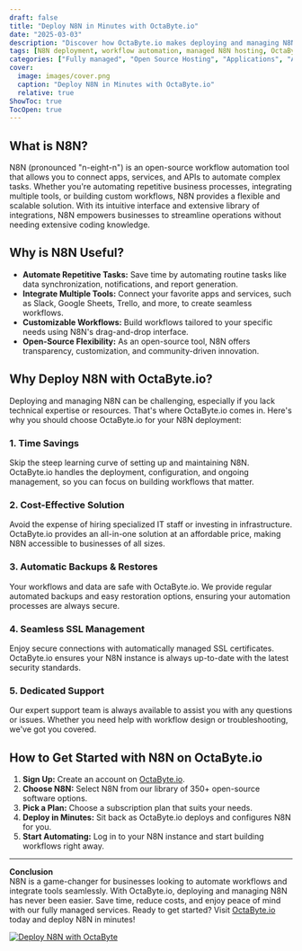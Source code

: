 ```yaml
---
draft: false
title: "Deploy N8N in Minutes with OctaByte.io"
date: "2025-03-03"
description: "Discover how OctaByte.io makes deploying and managing N8N—a powerful workflow automation tool—effortless. Save time, reduce costs, and enjoy seamless automation with our fully managed services."
tags: [N8N deployment, workflow automation, managed N8N hosting, OctaByte, open-source automation, no-code automation, managed IT services, N8N hosting, automated workflows, OctaByte N8N]
categories: ["Fully managed", "Open Source Hosting", "Applications", "Automation", "N8N"]
cover:
  image: images/cover.png
  caption: "Deploy N8N in Minutes with OctaByte.io"
  relative: true
ShowToc: true
TocOpen: true
---
```



## What is N8N?

N8N (pronounced "n-eight-n") is an open-source workflow automation tool that allows you to connect apps, services, and APIs to automate complex tasks. Whether you're automating repetitive business processes, integrating multiple tools, or building custom workflows, N8N provides a flexible and scalable solution. With its intuitive interface and extensive library of integrations, N8N empowers businesses to streamline operations without needing extensive coding knowledge.

## Why is N8N Useful?

- **Automate Repetitive Tasks:** Save time by automating routine tasks like data synchronization, notifications, and report generation.  
- **Integrate Multiple Tools:** Connect your favorite apps and services, such as Slack, Google Sheets, Trello, and more, to create seamless workflows.  
- **Customizable Workflows:** Build workflows tailored to your specific needs using N8N's drag-and-drop interface.  
- **Open-Source Flexibility:** As an open-source tool, N8N offers transparency, customization, and community-driven innovation.  

## Why Deploy N8N with OctaByte.io?

Deploying and managing N8N can be challenging, especially if you lack technical expertise or resources. That's where OctaByte.io comes in. Here's why you should choose OctaByte.io for your N8N deployment:

### 1. **Time Savings**  
Skip the steep learning curve of setting up and maintaining N8N. OctaByte.io handles the deployment, configuration, and ongoing management, so you can focus on building workflows that matter.

### 2. **Cost-Effective Solution**  
Avoid the expense of hiring specialized IT staff or investing in infrastructure. OctaByte.io provides an all-in-one solution at an affordable price, making N8N accessible to businesses of all sizes.

### 3. **Automatic Backups & Restores**  
Your workflows and data are safe with OctaByte.io. We provide regular automated backups and easy restoration options, ensuring your automation processes are always secure.

### 4. **Seamless SSL Management**  
Enjoy secure connections with automatically managed SSL certificates. OctaByte.io ensures your N8N instance is always up-to-date with the latest security standards.

### 5. **Dedicated Support**  
Our expert support team is always available to assist you with any questions or issues. Whether you need help with workflow design or troubleshooting, we've got you covered.

## How to Get Started with N8N on OctaByte.io

1. **Sign Up:** Create an account on [OctaByte.io](https://octabyte.io).  
2. **Choose N8N:** Select N8N from our library of 350+ open-source software options.  
3. **Pick a Plan:** Choose a subscription plan that suits your needs.  
4. **Deploy in Minutes:** Sit back as OctaByte.io deploys and configures N8N for you.  
5. **Start Automating:** Log in to your N8N instance and start building workflows right away.  

---

**Conclusion**  
N8N is a game-changer for businesses looking to automate workflows and integrate tools seamlessly. With OctaByte.io, deploying and managing N8N has never been easier. Save time, reduce costs, and enjoy peace of mind with our fully managed services. Ready to get started? Visit [OctaByte.io](https://octabyte.io) today and deploy N8N in minutes!

[![Deploy N8N with OctaByte](/images/deploy-on-octabyte.png)](https://octabyte.io/fully-managed-open-source-services/applications/automation/n8n)